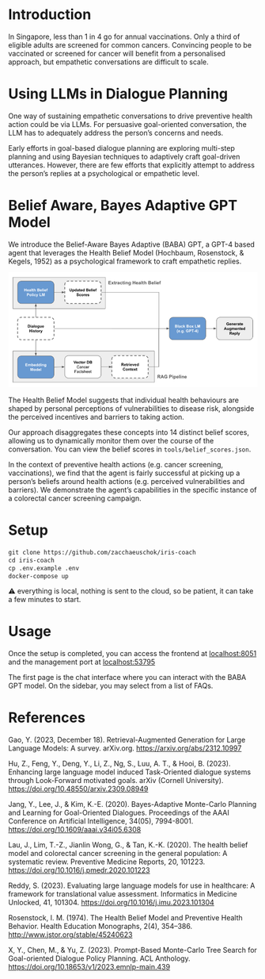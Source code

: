 # Introduction
In Singapore, less than 1 in 4 go for annual vaccinations. Only a third of eligible adults are screened for common cancers. Convincing people to be vaccinated or screened for cancer will benefit from a personalised approach, but empathetic conversations are difficult to scale.

# Using LLMs in Dialogue Planning
One way of sustaining empathetic conversations to drive preventive health action could be via LLMs. For persuasive goal-oriented conversation, the LLM has to adequately address the person’s concerns and needs.

Early efforts in goal-based dialogue planning are exploring multi-step planning and using Bayesian techniques to adaptively craft goal-driven utterances. However, there are few efforts that explicitly attempt to address the person’s replies at a psychological or empathetic level.

# Belief Aware, Bayes Adaptive GPT Model
We introduce the Belief-Aware Bayes Adaptive (BABA) GPT, a GPT-4 based agent that leverages the Health Belief Model (Hochbaum, Rosenstock, & Kegels, 1952) as a psychological framework to craft empathetic replies.

<p align="center">
  <img src="./misc/architecture.png" />
</p>

The Health Belief Model suggests that individual health behaviours are shaped by personal perceptions of vulnerabilities to disease risk, alongside the perceived incentives and barriers to taking action.

Our approach disaggregates these concepts into 14 distinct belief scores, allowing us to dynamically monitor them over the course of the conversation. You can view the belief scores in `tools/belief_scores.json`.

In the context of preventive health actions (e.g. cancer screening, vaccinations), we find that the agent is fairly successful at picking up a person’s beliefs around health actions (e.g. perceived vulnerabilities and barriers). We demonstrate the agent’s capabilities in the specific instance of a colorectal cancer screening campaign.

# Setup

```
git clone https://github.com/zacchaeuschok/iris-coach
cd iris-coach
cp .env.example .env
docker-compose up
```
⚠️ everything is local, nothing is sent to the cloud, so be patient, it can take a few minutes to start.

# Usage

Once the setup is completed, you can access the frontend at [localhost:8051](http://localhost:8051) and the management port at [localhost:53795](http://localhost:53795/csp/irisapp/EnsPortal.ProductionConfig.zen?$NAMESPACE=IRISAPP&$NAMESPACE=IRISAPP)

The first page is the chat interface where you can interact with the BABA GPT model. On the sidebar, you may select from a list of FAQs.

# References
Gao, Y. (2023, December 18). Retrieval-Augmented Generation for Large Language Models: A survey. arXiv.org. https://arxiv.org/abs/2312.10997

Hu, Z., Feng, Y., Deng, Y., Li, Z., Ng, S., Luu, A. T., & Hooi, B. (2023). Enhancing large language model induced Task-Oriented dialogue systems through Look-Forward motivated goals. arXiv (Cornell University). https://doi.org/10.48550/arxiv.2309.08949

Jang, Y., Lee, J., & Kim, K.-E. (2020). Bayes-Adaptive Monte-Carlo Planning and Learning for Goal-Oriented Dialogues. Proceedings of the AAAI Conference on Artificial Intelligence, 34(05), 7994-8001. https://doi.org/10.1609/aaai.v34i05.6308

Lau, J., Lim, T.-Z., Jianlin Wong, G., & Tan, K.-K. (2020). The health belief model and colorectal cancer screening in the general population: A systematic review. Preventive Medicine Reports, 20, 101223. https://doi.org/10.1016/j.pmedr.2020.101223

Reddy, S. (2023). Evaluating large language models for use in healthcare: A framework for translational value assessment. Informatics in Medicine Unlocked, 41, 101304. https://doi.org/10.1016/j.imu.2023.101304

Rosenstock, I. M. (1974). The Health Belief Model and Preventive Health Behavior. Health Education Monographs, 2(4), 354–386. http://www.jstor.org/stable/45240623

X, Y., Chen, M., & Yu, Z. (2023). Prompt-Based Monte-Carlo Tree Search for Goal-oriented Dialogue Policy Planning. ACL Anthology. https://doi.org/10.18653/v1/2023.emnlp-main.439
